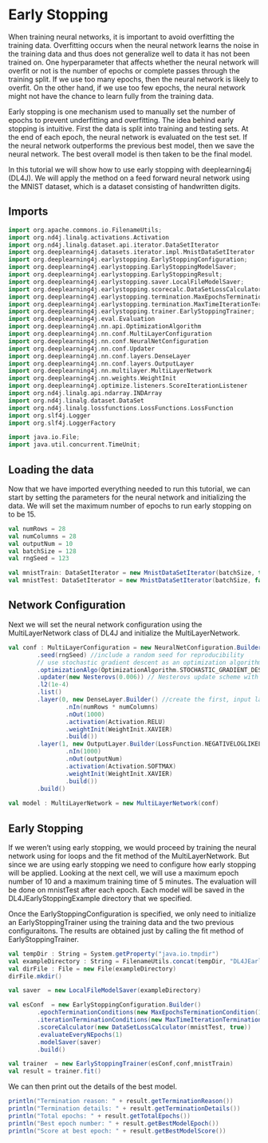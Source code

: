 # Early Stopping

When training neural networks, it is important to avoid overfitting the training data. Overfitting occurs when the neural network learns the noise in the training data and thus does not generalize well to data it has not been trained on. One hyperparameter that affects whether the neural network will overfit or not is the number of epochs or complete passes through the training split. If we use too many epochs, then the neural network is likely to overfit. On the other hand, if we use too few epochs, the neural network might not have the chance to learn fully from the training data.

Early stopping is one mechanism used to manually set the number of epochs to prevent underfitting and overfitting. The idea behind early stopping is intuitive. First the data is split into training and testing sets. At the end of each epoch, the neural network is evaluated on the test set. If the neural network outperforms the previous best model, then we save the neural network. The best overall model is then taken to be the final model.

In this tutorial we will show how to use early stopping with deeplearning4j \(DL4J\). We will apply the method on a feed forward neural network using the MNIST dataset, which is a dataset consisting of handwritten digits.

## Imports

```scala
import org.apache.commons.io.FilenameUtils;
import org.nd4j.linalg.activations.Activation
import org.nd4j.linalg.dataset.api.iterator.DataSetIterator
import org.deeplearning4j.datasets.iterator.impl.MnistDataSetIterator
import org.deeplearning4j.earlystopping.EarlyStoppingConfiguration;
import org.deeplearning4j.earlystopping.EarlyStoppingModelSaver;
import org.deeplearning4j.earlystopping.EarlyStoppingResult;
import org.deeplearning4j.earlystopping.saver.LocalFileModelSaver;
import org.deeplearning4j.earlystopping.scorecalc.DataSetLossCalculator;
import org.deeplearning4j.earlystopping.termination.MaxEpochsTerminationCondition;
import org.deeplearning4j.earlystopping.termination.MaxTimeIterationTerminationCondition;
import org.deeplearning4j.earlystopping.trainer.EarlyStoppingTrainer;
import org.deeplearning4j.eval.Evaluation
import org.deeplearning4j.nn.api.OptimizationAlgorithm
import org.deeplearning4j.nn.conf.MultiLayerConfiguration
import org.deeplearning4j.nn.conf.NeuralNetConfiguration
import org.deeplearning4j.nn.conf.Updater
import org.deeplearning4j.nn.conf.layers.DenseLayer
import org.deeplearning4j.nn.conf.layers.OutputLayer
import org.deeplearning4j.nn.multilayer.MultiLayerNetwork
import org.deeplearning4j.nn.weights.WeightInit
import org.deeplearning4j.optimize.listeners.ScoreIterationListener
import org.nd4j.linalg.api.ndarray.INDArray
import org.nd4j.linalg.dataset.DataSet
import org.nd4j.linalg.lossfunctions.LossFunctions.LossFunction
import org.slf4j.Logger
import org.slf4j.LoggerFactory

import java.io.File;
import java.util.concurrent.TimeUnit;

```

## Loading the data

Now that we have imported everything needed to run this tutorial, we can start by setting the parameters for the neural network and initializing the data. We will set the maximum number of epochs to run early stopping on to be 15.

```scala
val numRows = 28
val numColumns = 28
val outputNum = 10 
val batchSize = 128
val rngSeed = 123

val mnistTrain: DataSetIterator = new MnistDataSetIterator(batchSize, true, rngSeed)
val mnistTest: DataSetIterator = new MnistDataSetIterator(batchSize, false, rngSeed)
```

## Network Configuration

Next we will set the neural network configuration using the MultiLayerNetwork class of DL4J and initialize the MultiLayerNetwork.

```scala
val conf : MultiLayerConfiguration = new NeuralNetConfiguration.Builder()
        .seed(rngSeed) //include a random seed for reproducibility
        // use stochastic gradient descent as an optimization algorithm
        .optimizationAlgo(OptimizationAlgorithm.STOCHASTIC_GRADIENT_DESCENT)
        .updater(new Nesterovs(0.006)) // Nesterovs update scheme with 0.006 learning rate
        .l2(1e-4)
        .list()
        .layer(0, new DenseLayer.Builder() //create the first, input layer with xavier initialization
                .nIn(numRows * numColumns)
                .nOut(1000)
                .activation(Activation.RELU)
                .weightInit(WeightInit.XAVIER)
                .build())
        .layer(1, new OutputLayer.Builder(LossFunction.NEGATIVELOGLIKELIHOOD) //create hidden layer
                .nIn(1000)
                .nOut(outputNum)
                .activation(Activation.SOFTMAX)
                .weightInit(WeightInit.XAVIER)
                .build())
        .build()
                
val model : MultiLayerNetwork = new MultiLayerNetwork(conf)
```

## Early Stopping

If we weren’t using early stopping, we would proceed by training the neural network using for loops and the fit method of the MultiLayerNetwork. But since we are using early stopping we need to configure how early stopping will be applied. Looking at the next cell, we will use a maximum epoch number of 10 and a maximum training time of 5 minutes. The evaluation will be done on mnistTest after each epoch. Each model will be saved in the DL4JEarlyStoppingExample directory that we specified.

Once the EarlyStoppingConfiguration is specified, we only need to initialize an EarlyStoppingTrainer using the training data and the two previous configuraitons. The results are obtained just by calling the fit method of EarlyStoppingTrainer.

```scala
val tempDir : String = System.getProperty("java.io.tmpdir")
val exampleDirectory : String = FilenameUtils.concat(tempDir, "DL4JEarlyStoppingExample/")
val dirFile : File = new File(exampleDirectory)
dirFile.mkdir()

val saver  = new LocalFileModelSaver(exampleDirectory)

val esConf  = new EarlyStoppingConfiguration.Builder()
		.epochTerminationConditions(new MaxEpochsTerminationCondition(10))
		.iterationTerminationConditions(new MaxTimeIterationTerminationCondition(5, TimeUnit.MINUTES))
		.scoreCalculator(new DataSetLossCalculator(mnistTest, true))
        .evaluateEveryNEpochs(1)
		.modelSaver(saver)
		.build()

val trainer  = new EarlyStoppingTrainer(esConf,conf,mnistTrain)
val result = trainer.fit()
```

We can then print out the details of the best model.

```scala
println("Termination reason: " + result.getTerminationReason())
println("Termination details: " + result.getTerminationDetails())
println("Total epochs: " + result.getTotalEpochs())
println("Best epoch number: " + result.getBestModelEpoch())
println("Score at best epoch: " + result.getBestModelScore())
```

